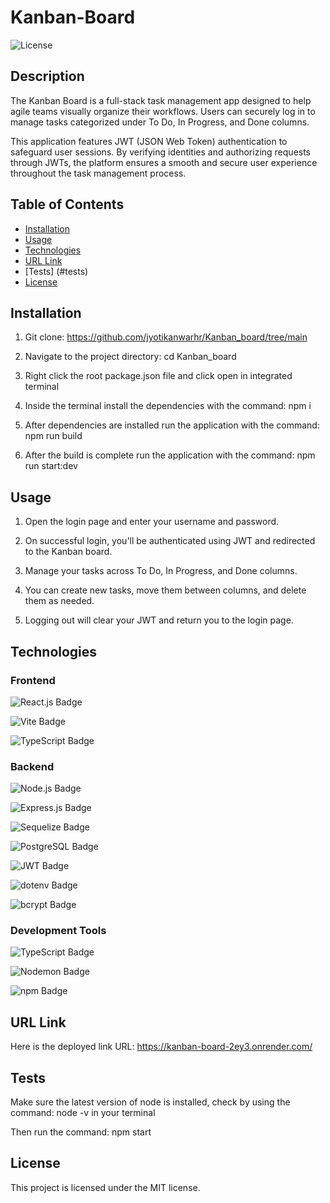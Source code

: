 # Kanban-Board
  ![License](https://img.shields.io/badge/License-MIT-blue.svg)

  ## Description
  The Kanban Board is a full-stack task management app designed to help agile teams visually organize their workflows. Users can securely log in to manage tasks categorized under To Do, In Progress, and Done columns.

  This application features JWT (JSON Web Token) authentication to safeguard user sessions. By verifying identities and authorizing requests through JWTs, the platform ensures a smooth and secure user experience throughout the task management process.



  ## Table of Contents
  - [Installation](#installation)
  - [Usage](#usage)
  - [Technologies](#technologies)
  - [URL Link](#url-link)
  - [Tests] (#tests)
  - [License](#license)

  ## Installation
  1. Git clone: https://github.com/jyotikanwarhr/Kanban_board/tree/main

  2. Navigate to the project directory: cd Kanban_board

  3. Right click the root package.json file and click open in integrated terminal

  4. Inside the terminal install the dependencies with the command: npm i

  5. After dependencies are installed run the application with the command: npm run build

  6. After the build is complete run the application with the command: npm run start:dev

  ## Usage
  1. Open the login page and enter your username and password.

  2. On successful login, you'll be authenticated using JWT and redirected to the Kanban board.

  3. Manage your tasks across To Do, In Progress, and Done columns.

  4. You can create new tasks, move them between columns, and delete them as needed.

  5. Logging out will clear your JWT and return you to the login page.

  ## Technologies
 
 ### Frontend

 ![React.js Badge](https://img.shields.io/badge/React-61DAFB?style=for-the-badge&logo=react&logoColor=black)

 ![Vite Badge](https://img.shields.io/badge/Vite-646CFF?style=for-the-badge&logo=vite&logoColor=white)

 ![TypeScript Badge](https://img.shields.io/badge/TypeScript-3178C6?style=for-the-badge&logo=typescript&logoColor=white)

 ### Backend

 ![Node.js Badge](https://img.shields.io/badge/Node%20js-339933?style=for-the-badge&logo=nodedotjs&logoColor=white)

 ![Express.js Badge](https://img.shields.io/badge/Express.js-000000?style=for-the-badge&logo=express&logoColor=white)

 ![Sequelize Badge](https://img.shields.io/badge/Sequelize-52B0E7?style=for-the-badge&logo=sequelize&logoColor=white)

 ![PostgreSQL Badge](https://img.shields.io/badge/PostgreSQL-4169E1?style=for-the-badge&logo=postgresql&logoColor=white)

 ![JWT Badge](https://img.shields.io/badge/JSON%20Web%20Tokens-000000?style=for-the-badge&logo=jsonwebtokens&logoColor=white)

 ![dotenv Badge](https://img.shields.io/badge/dotenv-ECD53F?style=for-the-badge&logo=dotenv&logoColor=black)

 ![bcrypt Badge](https://img.shields.io/badge/bcrypt-00599C?style=for-the-badge&logo=lock&logoColor=white)

 ### Development Tools

 ![TypeScript Badge](https://img.shields.io/badge/TypeScript-3178C6?style=for-the-badge&logo=typescript&logoColor=white)

 ![Nodemon Badge](https://img.shields.io/badge/Nodemon-76D04B?style=for-the-badge&logo=nodemon&logoColor=black)

 ![npm Badge](https://img.shields.io/badge/npm-CB3837?style=for-the-badge&logo=npm&logoColor=white)

  ## URL Link
  Here is the deployed link URL: https://kanban-board-2ey3.onrender.com/
  

  ## Tests
  Make sure the latest version of node is installed, check by using the command: node -v in your terminal

  Then run the command: npm start

  ## License
  This project is licensed under the MIT license.